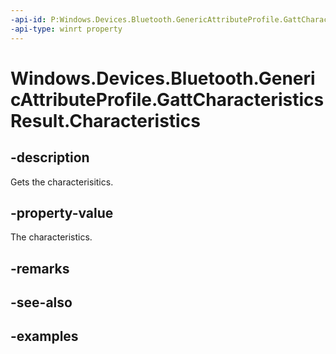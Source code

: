 ```yaml
---
-api-id: P:Windows.Devices.Bluetooth.GenericAttributeProfile.GattCharacteristicsResult.Characteristics
-api-type: winrt property
---
```


<!-- Property syntax.
public IVectorView<GattCharacteristic> Characteristics { get; }
-->

# Windows.Devices.Bluetooth.GenericAttributeProfile.GattCharacteristicsResult.Characteristics

## -description
Gets the characterisitics.

## -property-value
The characteristics.

## -remarks

## -see-also

## -examples

